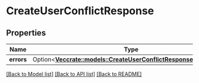 # CreateUserConflictResponse

## Properties

Name | Type | Description | Notes
------------ | ------------- | ------------- | -------------
**errors** | Option<[**Vec<crate::models::CreateUserConflictResponseErrorsInner>**](CreateUserConflictResponse_errors_inner.md)> |  | [optional]

[[Back to Model list]](../README.md#documentation-for-models) [[Back to API list]](../README.md#documentation-for-api-endpoints) [[Back to README]](../README.md)


